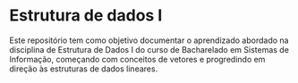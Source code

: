 # Estrutura de dados I

Este repositório tem como objetivo documentar o aprendizado abordado na disciplina de Estrutura de Dados I do curso de Bacharelado em Sistemas de Informação, começando com conceitos de vetores e progredindo em direção às estruturas de dados lineares.